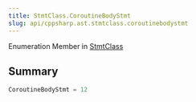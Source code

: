```yaml
---
title: StmtClass.CoroutineBodyStmt
slug: api/cppsharp.ast.stmtclass.coroutinebodystmt
---
```

Enumeration Member in [StmtClass](/api/cppsharp/ast/stmtclass)

## Summary



```csharp
CoroutineBodyStmt = 12
```

